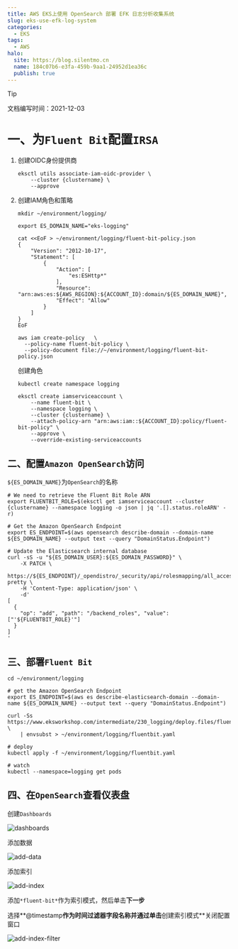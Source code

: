 ```yaml
---
title: AWS EKS上使用 OpenSearch 部署 EFK 日志分析收集系统
slug: eks-use-efk-log-system
categories:
  - EKS
tags:
  - AWS
halo:
  site: https://blog.silentmo.cn
  name: 184c07b6-e3fa-459b-9aa1-24952d1ea36c
  publish: true
---
```


> [!TIP]
>
> 文档编写时间：2021-12-03

# 一、为`Fluent Bit`配置`IRSA`

1. 创建OIDC身份提供商

   ```shell
   eksctl utils associate-iam-oidc-provider \
       --cluster {clustername} \
       --approve
   ```

2. 创建IAM角色和策略

   ```shell
   mkdir ~/environment/logging/
   
   export ES_DOMAIN_NAME="eks-logging"
   
   cat <<EoF > ~/environment/logging/fluent-bit-policy.json
   {
       "Version": "2012-10-17",
       "Statement": [
           {
               "Action": [
                   "es:ESHttp*"
               ],
               "Resource": "arn:aws:es:${AWS_REGION}:${ACCOUNT_ID}:domain/${ES_DOMAIN_NAME}",
               "Effect": "Allow"
           }
       ]
   }
   EoF
   
   aws iam create-policy   \
     --policy-name fluent-bit-policy \
     --policy-document file://~/environment/logging/fluent-bit-policy.json
   ```

   创建角色

   ```shell
   kubectl create namespace logging
   
   eksctl create iamserviceaccount \
       --name fluent-bit \
       --namespace logging \
       --cluster {clustername} \
       --attach-policy-arn "arn:aws:iam::${ACCOUNT_ID}:policy/fluent-bit-policy" \
       --approve \
       --override-existing-serviceaccounts
   ```

## 二、配置`Amazon OpenSearch`访问

`${ES_DOMAIN_NAME}`为`OpenSearch`的名称

```shell
# We need to retrieve the Fluent Bit Role ARN
export FLUENTBIT_ROLE=$(eksctl get iamserviceaccount --cluster {clustername} --namespace logging -o json | jq '.[].status.roleARN' -r)

# Get the Amazon OpenSearch Endpoint
export ES_ENDPOINT=$(aws opensearch describe-domain --domain-name ${ES_DOMAIN_NAME} --output text --query "DomainStatus.Endpoint")

# Update the Elasticsearch internal database
curl -sS -u "${ES_DOMAIN_USER}:${ES_DOMAIN_PASSWORD}" \
    -X PATCH \
    https://${ES_ENDPOINT}/_opendistro/_security/api/rolesmapping/all_access?pretty \
    -H 'Content-Type: application/json' \
    -d'
[
  {
    "op": "add", "path": "/backend_roles", "value": ["'${FLUENTBIT_ROLE}'"]
  }
]
'
```

## 三、部署`Fluent Bit`

```shell
cd ~/environment/logging

# get the Amazon OpenSearch Endpoint
export ES_ENDPOINT=$(aws es describe-elasticsearch-domain --domain-name ${ES_DOMAIN_NAME} --output text --query "DomainStatus.Endpoint")

curl -Ss https://www.eksworkshop.com/intermediate/230_logging/deploy.files/fluentbit.yaml \
    | envsubst > ~/environment/logging/fluentbit.yaml
    
# deploy
kubectl apply -f ~/environment/logging/fluentbit.yaml

# watch
kubectl --namespace=logging get pods
```

## 四、在`OpenSearch`查看仪表盘

创建`Dashboards`

![dashboards](https://gallery-lsky.silentmo.cn/i_blog/2025/07/eks-opensearch-dashbord.png)


添加数据

![add-data](https://gallery-lsky.silentmo.cn/i_blog/2025/07/eks-opensearch-dashbord-add-data.png)


添加索引

![add-index](https://gallery-lsky.silentmo.cn/i_blog/2025/07/eks-opensearch-dashbord-add-index.png)


添加`*fluent-bit*`作为索引模式，然后单击**下一步**

选择**@timestamp**作为时间过滤器字段名称并通过单击**创建索引模式**关闭配置窗口

![add-index-filter](https://gallery-lsky.silentmo.cn/i_blog/2025/07/eks-opensearch-dashbord-add-index-filter.png)
